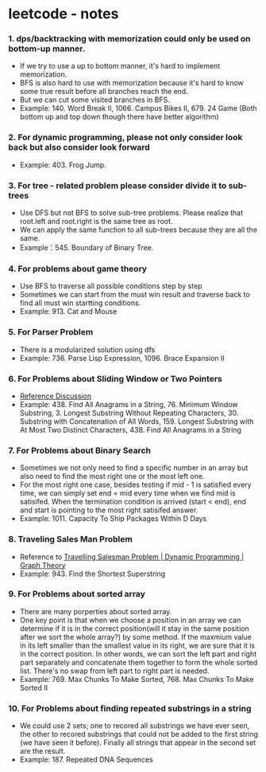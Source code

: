 # leetcode - notes
### 1. dps/backtracking with memorization could only be used on bottom-up manner.
* If we try to use a up to bottom manner, it's hard to implement memorization.
* BFS is also hard to use with memorization because it's hard to know some true result before all branches reach the end.
* But we can cut some visited branches in BFS.
* Example: 140. Word Break II, 1066. Campus Bikes II, 679. 24 Game (Both bottom up and top down though there have better algorithm)
   
### 2. For dynamic programming, please not only consider look back but also consider look forward
* Example: 403. Frog Jump.

### 3. For tree - related problem please consider divide it to sub-trees
* Use DFS but not BFS to solve sub-tree problems. Please realize that root.left and root.right is the same tree as root.
* We can apply the same function to all sub-trees because they are all the same.
* Example：545. Boundary of Binary Tree.

### 4. For problems about game theory
* Use BFS to traverse all possible conditions step by step
* Sometimes we can start from the must win result and traverse back to find all must win startting conditions. 
* Example: 913. Cat and Mouse

### 5. For Parser Problem
* There is a modularized solution using dfs
* Example: 736. Parse Lisp Expression, 1096. Brace Expansion II

### 6. For Problems about Sliding Window or Two Pointers
* [Reference Discussion](https://leetcode.com/problems/find-all-anagrams-in-a-string/discuss/92007/sliding-window-algorithm-template-to-solve-all-the-leetcode-substring-search-problem)
* Example: 438. Find All Anagrams in a String, 76. Minimum Window Substring, 3. Longest Substring Without Repeating Characters, 30. Substring with Concatenation of All Words, 159. Longest Substring with At Most Two Distinct Characters, 438. Find All Anagrams in a String

### 7. For Problems about Binary Search
* Sometimes we not only need to find a specific number in an array but also need to find the most right one or the most left one.
* For the most right one case, besides testing if mid - 1 is satisfied every time, we can simply set end = mid every time when we find mid is satisifed. When the termination condition is arrived (start < end), end and start is pointing to the most right satisifed answer. 
* Example: 1011. Capacity To Ship Packages Within D Days

### 8. Traveling Sales Man Problem
* Reference to [Travelling Salesman Problem | Dynamic Programming | Graph Theory](https://www.youtube.com/watch?v=cY4HiiFHO1o)
* Example: 943. Find the Shortest Superstring

### 9. For Problems about sorted array
* There are many porperties about sorted array. 
* One key point is that when we choose a position in an array we can determine if it is in the correct position(will it stay in the same position after we sort the whole array?) by some method. If the maxmium value in its left smaller than the smallest value in its right, we are sure that it is in the correct position. In other words, we can sort the left part and right part separately and concatenate them together to form the whole sorted list. There's no swap from left part to right part is needed.
* Example: 769. Max Chunks To Make Sorted, 768. Max Chunks To Make Sorted II

### 10. For Problems about finding repeated substrings in a string
* We could use 2 sets; one to recored all substrings we have ever seen, the other to recored substrings that could not be added to the first string (we have seen it before). Finally all strings that appear in the second set are the result.
* Example: 187. Repeated DNA Sequences
